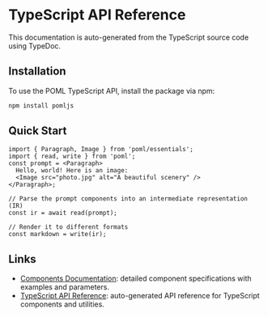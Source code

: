 # TypeScript API Reference

This documentation is auto-generated from the TypeScript source code using TypeDoc.

## Installation

To use the POML TypeScript API, install the package via npm:

```bash
npm install pomljs
```

## Quick Start

```tsx
import { Paragraph, Image } from 'poml/essentials';
import { read, write } from 'poml';
const prompt = <Paragraph>
  Hello, world! Here is an image:
  <Image src="photo.jpg" alt="A beautiful scenery" />
</Paragraph>;

// Parse the prompt components into an intermediate representation (IR)
const ir = await read(prompt);

// Render it to different formats
const markdown = write(ir);
```

## Links

- [Components Documentation](../language/components.md): detailed component specifications with examples and parameters.
- [TypeScript API Reference](./reference/README.md): auto-generated API reference for TypeScript components and utilities.
